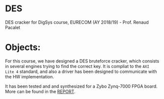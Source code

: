 # DES
DES cracker for DigSys course, EURECOM (AY 2018/19) - Prof. Renaud Pacalet

# Objects:
For this course, we have designed a DES bruteforce cracker, which consists in several engines trying to find the correct key. It is compliat to the `AXI Lite 4` standard, and also a driver has been designed to communicate with the HW implementation.

It has been tested and and synthesized for a Zybo Zynq-7000 FPGA board.
More can be found in the [REPORT](./REPORT.md).
